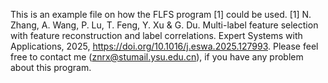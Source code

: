 This is an example file on how the FLFS program [1] could be used.
[1] N. Zhang, A. Wang, P. Lu, T. Feng, Y. Xu & G. Du. Multi-label feature selection with feature reconstruction and label correlations. Expert Systems with Applications, 2025, https://doi.org/10.1016/j.eswa.2025.127993.
Please feel free to contact me (znrx@stumail.ysu.edu.cn), if you have any problem about this program.
